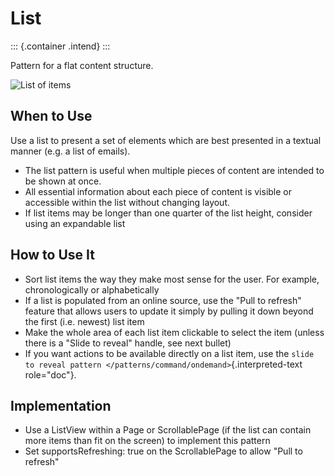 List
====

::: {.container .intend}
:::

Pattern for a flat content structure.

![List of items](/img/List.png)

When to Use
-----------

Use a list to present a set of elements which are best presented in a
textual manner (e.g. a list of emails).

-   The list pattern is useful when multiple pieces of content are
    intended to be shown at once.
-   All essential information about each piece of content is visible or
    accessible within the list without changing layout.
-   If list items may be longer than one quarter of the list height,
    consider using an expandable list

How to Use It
-------------

-   Sort list items the way they make most sense for the user. For
    example, chronologically or alphabetically
-   If a list is populated from an online source, use the \"Pull to
    refresh\" feature that allows users to update it simply by pulling
    it down beyond the first (i.e. newest) list item
-   Make the whole area of each list item clickable to select the item
    (unless there is a \"Slide to reveal\" handle, see next bullet)
-   If you want actions to be available directly on a list item, use the
    `slide to reveal pattern </patterns/command/ondemand>`{.interpreted-text
    role="doc"}.

Implementation
--------------

-   Use a ListView within a Page or ScrollablePage (if the list can
    contain more items than fit on the screen) to implement this pattern
-   Set supportsRefreshing: true on the ScrollablePage to allow \"Pull
    to refresh\"

